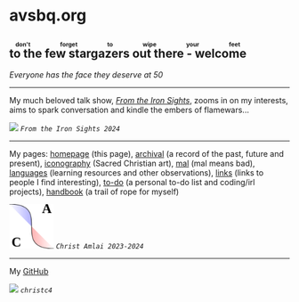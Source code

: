 <title>Christ Amlai</title>

<style>body { background: url(.pix/audrey.webp) no-repeat top left !important; }</style>

# avsbq.org 

## <ruby>to the few stargazers out there - welcome<rp>(</rp><rt>don't forget to wipe your feet</rt><rp>)</rp> </ruby>

_Everyone has the face they deserve at 50_

<hr>

My much beloved talk show, [_From the Iron Sights_](http://talk.avsbq.org), zooms in on my interests, aims to spark conversation and kindle the embers of flamewars... 

<img src=".pix/ftis.avif" style="width: 80px; height: auto;"> *`From the Iron Sights 2024`*

<hr>

My pages: [homepage](http://avsbq.org) (this page), [archival](http://archive.avsbq.org) (a record of the past, future and present), [iconography](http://icons.avsbq.org) (Sacred Christian art), [mal](http://mal.avsbq.org) (mal means bad), [languages](http://language.avsbq.org) (learning resources and other observations), [links](http://links.avsbq.org) (links to people I find interesting), [to-do](http://to-do.avsbq.org) (a personal to-do list and coding/irl projects), [handbook](http://handbook.avsbq.org) (a trail of rope for myself)

<img src=".pix/a.svg" style="width: 80px; height: auto;"> *`Christ Amlai 2023-2024`*

<hr>

My [GitHub](https://github.com/christc4)

<img src=".pix/octo.avif" style="width: 80px; height: auto;"> *`christc4`*
